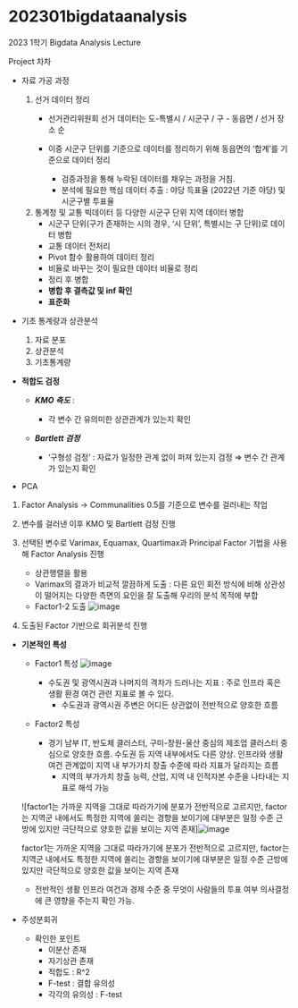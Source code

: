 # 202301bigdataanalysis
2023 1학기 Bigdata Analysis Lecture

Project 차차

- 자료 가공 과정
    1. 선거 데이터 정리
        - 선거관리위원회 선거 데이터는 도-특별시 / 시군구 / 구 - 동읍면 / 선거 장소 순
        - 이중 시군구 단위를 기준으로 데이터를 정리하기 위해 동읍면의 ‘합계’를 기준으로 데이터 정리
            
            - 검증과정을 통해 누락된 데이터를 채우는 과정을 거침.
            - 분석에 필요한 핵심 데이터 추출 : 야당 득표율 (2022년 기준 야당) 및 시군구별 투표율
    2. 통계청 및 교통 빅데이터 등 다양한 시군구 단위 지역 데이터 병합
        - 시군구 단위(구가 존재하는 시의 경우, ‘시 단위’, 특별시는 구 단위)로 데이터 병합 
        - 교통 데이터 전처리
        - Pivot 함수 활용하여 데이터 정리  
        - 비율로 바꾸는 것이 필요한 데이터 비율로 정리
        - 정리 후 병합
        - **병합 후 결측값 및 inf 확인**
        - **표준화**

- 기초 통계량과 상관분석
    1. 자료 분포
    2. 상관분석
    3. 기초통계량
- **적합도 검정**
    - ***KMO 측도*** : 
        - 각 변수 간 유의미한 상관관계가 있는지 확인
        
    - ***Bartlett 검정*** 
        - ‘구형성 검정’ : 자료가 일정한 관계 없이 퍼져 있는지 검정 ⇒ 변수 간 관계가 있는지 확인
        
- PCA
1. Factor Analysis → Communalities 0.5를 기준으로 변수를 걸러내는 작업
2. 변수를 걸러낸 이후 KMO 및 Bartlett 검정 진행
3. 선택된 변수로 Varimax, Equamax, Quartimax과 Principal Factor 기법을 사용해 Factor Analysis 진행
    - 상관행렬을 활용
    - Varimax의 결과가 비교적 깔끔하게 도출 : 다른 요인 회전 방식에 비해 상관성이 떨어지는 다양한 측면의 요인을 잘 도출해 우리의 분석 목적에 부합
    - Factor1-2 도출
        ![image](https://github.com/popper6508/202301bigdataanalysis/assets/118153199/c1eca5f7-f3f4-45cd-b57c-3781d44fdaac)

       
        
4. 도출된 Factor 기반으로 회귀분석 진행

- **기본적인 특성**
    - Factor1 특성
        ![image](https://github.com/popper6508/202301bigdataanalysis/assets/118153199/33555991-a113-47c8-b714-9a2a69230e22)


        - 수도권 및 광역시권과 나머지의 격차가 드러나는 지표 : 주로 인프라 혹은 생활 환경 여건 관련 지표로 볼 수 있다.
            - 수도권과 광역시권 주변은 어디든 상관없이 전반적으로 양호한 흐름
    - Factor2 특성
        
  
        
        - 경기 남부 IT, 반도체 클러스터, 구미-창원-울산 중심의 제조업 클러스터 중심으로 양호한 흐름. 수도권 등 지역 내부에서도 다른 양상. 인프라와 생활 여건 관계없이 지역 내 부가가치 창출 수준에 따라 지표가 달라지는 흐름
            - 지역의 부가가치 창출 능력, 산업, 지역 내 인적자본 수준을 나타내는 지표로 해석 가능
    
    ![factor1는 가까운 지역을 그대로 따라가기에 분포가 전반적으로 고르지만, factor는 지역군 내에서도 특정한 지역에 쏠리는 경향을 보이기에 대부분은 일정 수준 근방에 있지만 극단적으로 양호한 값을 보이는 지역 존재]![image](https://github.com/popper6508/202301bigdataanalysis/assets/118153199/3e646eb7-86ee-43f6-9e1a-371498db5562)

    
    factor1는 가까운 지역을 그대로 따라가기에 분포가 전반적으로 고르지만, factor는 지역군 내에서도 특정한 지역에 쏠리는 경향을 보이기에 대부분은 일정 수준 근방에 있지만 극단적으로 양호한 값을 보이는 지역 존재
    
    - 전반적인 생활 인프라 여건과 경제 수준 중 무엇이 사람들의 투표 여부 의사결정에 큰 영향을 주는지 확인 가능.

- 주성분회귀
    - 확인한 포인트
        - 이분산 존재
        - 자기상관 존재
        - 적합도 : R^2
        - F-test : 결합 유의성
        - 각각의 유의성 : F-test
